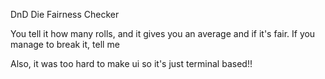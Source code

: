 DnD Die Fairness Checker

You tell it how many rolls, and it gives you an average and if it's fair.
If you manage to break it, tell me

Also, it was too hard to make ui so it's just terminal based!!